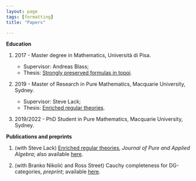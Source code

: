 ```yaml
---
layout: page
tags: [formatting]
title: "Papers"

---
```


**Education**
  
1. 2017 - Master degree in Mathematics, Università di Pisa.
    * Supervisor: Andreas Blass;
    * Thesis: [Strongly preserved formulas in topoi](https://etd.adm.unipi.it/t/etd-11222017-094128/).

2. 2019 - Master of Research in Pure Mathematics, Macquarie University, Sydney.
    * Supervisor: Steve Lack;
    * Thesis: [Enriched regular theories](http://hdl.handle.net/1959.14/1270426).

3. 2019/2022 - PhD Student in Pure Mathematics, Macquarie University, Sydney.



**Publications and preprints**

1. (with Steve Lack) [Enriched regular theories](https://doi.org/10.1016/j.jpaa.2019.106268), *Journal of Pure and Applied Algebra*; also available [here](https://arxiv.org/abs/1907.02301). 

2. (with Branko Nikolić and Ross Street) Cauchy completeness for DG-categories, *preprint*; available [here](https://arxiv.org/abs/2012.10157). 
